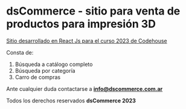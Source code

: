 # dsCommerce - sitio para venta de productos para impresión 3D

[Sitio desarrollado en React Js para el curso 2023 de Codehouse](www.coderhouse.com.ar)

Consta de:
1. Búsqueda a catálogo completo
2. Búsqueda por categoría
3. Carro de compras

Ante cualquier duda contactarse a **info@dscommerce.com.ar**

Todos los derechos reservados
**dsCommerce 2023**



